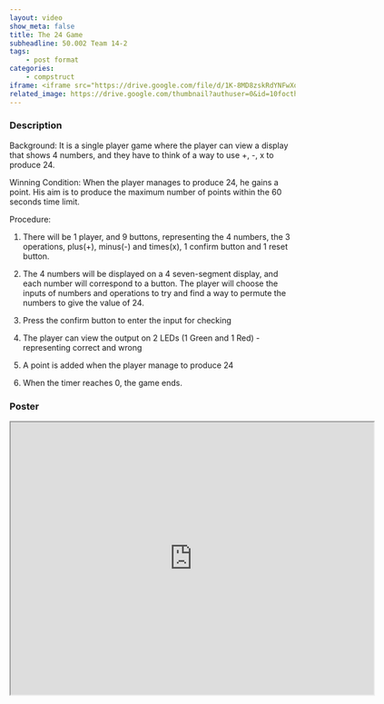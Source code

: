 ```yaml
---
layout: video
show_meta: false
title: The 24 Game
subheadline: 50.002 Team 14-2
tags:
    - post format
categories:
    - compstruct
iframe: <iframe src="https://drive.google.com/file/d/1K-8MD8zskRdYNFwXqdYkOtAuWywSj2tv" width="320" height="240"></iframe>
related_image: https://drive.google.com/thumbnail?authuser=0&id=10focthW3CI8bfazfFXnfsgqjEjCL9EMN&sz=w300-h300-p-k-nu-iv1
---
```



### Description

Background: It is a single player game where the player can view a display that shows 4 numbers, and they have to think of a way to use +, -, x to produce 24.

Winning Condition: When the player manages to produce 24, he gains a point. His aim is to produce the maximum number of points within the 60 seconds time limit.

Procedure:

1. There will be 1 player, and 9 buttons, representing the 4 numbers, the 3 operations, plus(+), minus(-) and times(x), 1 confirm button and 1 reset button.

2. The 4 numbers will be displayed on a 4 seven-segment display, and each number will correspond to a button. The player will choose the inputs of numbers and operations to try and find a way to permute the numbers to give the value of 24.

3. Press the confirm button to enter the input for checking

4. The player can view the output on 2 LEDs (1 Green and 1 Red) - representing correct and wrong

5. A point is added when the player manage to produce 24

6. When the timer reaches 0, the game ends.

### Poster

<iframe src="https://drive.google.com/file/d/10focthW3CI8bfazfFXnfsgqjEjCL9EMN/preview" width="640" height="480"></iframe>
